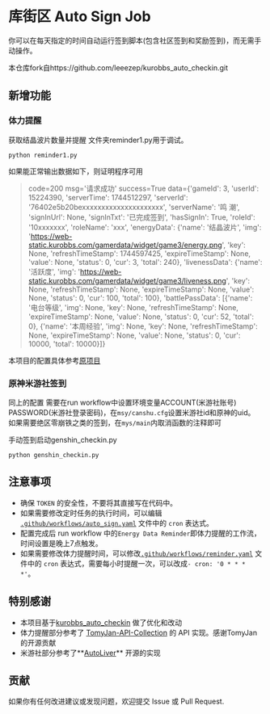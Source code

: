 # 库街区 Auto Sign Job

你可以在每天指定的时间自动运行签到脚本(包含社区签到和奖励签到)，而无需手动操作。

本仓库fork自https://github.com/leeezep/kurobbs_auto_checkin.git

## 新增功能

### 体力提醒

获取结晶波片数量并提醒 文件夹reminder1.py用于调试。

```shell
python reminder1.py
```

如果能正常输出数据如下，则证明程序可用

> code=200 msg='请求成功' success=True data={'gameId': 3, 'userId': 15224390, 'serverTime': 1744512297, 'serverId': '76402e5b20bexxxxxxxxxxxxxxxxxxxxx', 'serverName': '鸣 潮', 'signInUrl': None, 'signInTxt': '已完成签到', 'hasSignIn': True, 'roleId': '10xxxxxxx', 'roleName': 'xxx', 'energyData': {'name': '结晶波片', 'img': 'https://web-static.kurobbs.com/gamerdata/widget/game3/energy.png', 'key': None, 'refreshTimeStamp': 1744597425, 'expireTimeStamp': None, 'value': None, 'status': 0, 'cur': 3, 'total': 240}, 'livenessData': {'name': '活跃度', 'img': 'https://web-static.kurobbs.com/gamerdata/widget/game3/liveness.png', 'key': None, 'refreshTimeStamp': None, 'expireTimeStamp': None, 'value': None, 'status': 0, 'cur': 100, 'total': 100}, 'battlePassData': [{'name': '电台等级', 'img': None, 'key': None, 'refreshTimeStamp': None, 'expireTimeStamp': None, 'value': None, 'status': 0, 'cur': 52, 'total': 0}, {'name': '本周经验', 'img': None, 'key': None, 'refreshTimeStamp': None, 'expireTimeStamp': None, 'value': None, 'status': 0, 'cur': 10000, 'total': 10000}]}

本项目的配置具体参考[原项目](https://github.com/leeezep/kurobbs_auto_checkin.git) 

### 原神米游社签到

同上的配置 需要在run workflow中设置环境变量ACCOUNT(米游社账号) PASSWORD(米游社登录密码)，在`msy/canshu.cfg`设置米游社id和原神的uid。 如果需要绝区零崩铁之类的签到，在`mys/main`内取消函数的注释即可

手动签到启动genshin_checkin.py

```shell
python genshin_checkin.py
```



## 注意事项

- 确保 `TOKEN` 的安全性，不要将其直接写在代码中。
- 如果需要修改定时任务的执行时间，可以编辑 [`.github/workflows/auto_sign.yaml`](https://github.com/PangFayue-stack/kurobbs_auto_checkin/blob/main/.github/workflows/auto_checkin.yaml) 文件中的 `cron` 表达式。
- 配置完成后 run workflow 中的`Energy Data Reminder`即体力提醒的工作流，时间设置是晚上7点触发。
- 如果需要修改体力提醒时间，可以修改[`.github/workflows/reminder.yaml`](https://github.com/PangFayue-stack/kurobbs_auto_checkin/blob/main/.github/workflows/reminder.yaml) 文件中的 `cron` 表达式，需要每小时提醒一次，可以改成`- cron: '0 * * * *'`。

## 特别感谢

* 本项目基于[kurobbs_auto_checkin](https://github.com/leeezep/kurobbs_auto_checkin) 做了优化和改动
* 体力提醒部分参考了 [TomyJan-API-Collection](https://github.com/TomyJan/Kuro-API-Collection) 的 API 实现。感谢TomyJan 的开源贡献
* 米游社部分参考了**[AutoLiver](https://github.com/tuotuooo/AutoLiver)** 开源的实现

## 贡献

如果你有任何改进建议或发现问题，欢迎提交 Issue 或 Pull Request.

